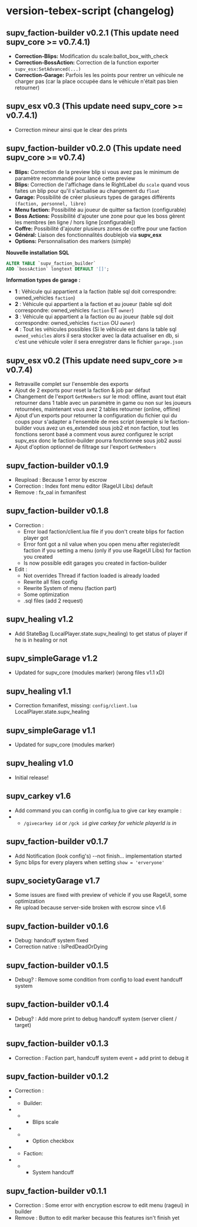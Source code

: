 # version-tebex-script (changelog)

## supv_faction-builder v0.2.1 (This update need supv_core >= v0.7.4.1)
- __Correction-Blips:__ Modification du scale:ballot_box_with_check
- __Correction-BossAction:__ Correction de la function exporter `supv_esx:SetAdvanced(...)`
- __Correction-Garage:__ Parfois les les points pour rentrer un véhicule ne charger pas (car la place occupée dans le véhicule n'était pas bien retourner)

## supv_esx v0.3 (This update need supv_core >= v0.7.4.1)
- Correction mineur ainsi que le clear des prints

## supv_faction-builder v0.2.0 (This update need supv_core >= v0.7.4)
- __Blips:__  Correction de la preview blip si vous avez pas le minimum de paramètre recommandé pour lancé cette preview
- __Blips:__ Correction de l'affichage dans le RightLabel du `scale` quand vous faites un blip pour qu'il s'actualise au changement du `float`
- __Garage:__ Possibilité de créer plusieurs types de garages différents `(faction, personnel, libre)`
- __Menu faction:__ Possibilité au joueur de quitter sa faction (configurable)
- __Boss Actions:__ Possibilité d'ajouter une zone pour que les boss gèrent les membres (en ligne / hors ligne [configurable])
- __Coffre:__ Possibilité d'ajouter plusieurs zones de coffre pour une faction
- __Général:__ Liaison des fonctionnalités doublejob via **supv_esx**
- __Options:__ Personnalisation des markers (simple)

__**Nouvelle installation SQL**__
```sql
ALTER TABLE `supv_faction_builder`
ADD `bossAction` longtext DEFAULT '[]';
```
__**Information types de garage :**__
- __1__ : Véhicule qui appartient a la faction (table sql doit correspondre: owned_vehicles `faction`)
- __2__ : Véhicule qui appartient a la faction et au joueur (table sql doit correspondre: owned_vehicles `faction` ET `owner`)
- __3__ : Véhicule qui appartient a la faction ou au joueur (table sql doit correspondre: owned_vehicles `faction` OU `owner`)
- __4__ : Tout les véhicules possibles (Si le véhicule est dans la table sql `owned_vehicles` alors il sera stocker avec la data actualiser en db, si c'est une véhicule voler il sera enregistrer dans le fichier `garage.json`

## supv_esx v0.2 (This update need supv_core >= v0.7.4)
- Retravaille complet sur l'ensemble des exports
- Ajout de 2 exports pour reset la faction & job par défaut
- Changement de l'export `GetMembers` sur le mod: offline, avant tout était retourner dans 1 table avec un paramètre in game ou non sur les joueurs retournées, maintenant vous avez 2 tables retourner (online, offline)
- Ajout d'un exports pour retourner la configuration du fichier qui du coups pour s'adapter a l'ensemble de mes script (exemple si le faction-builder vous avez un es_extended sous job2 et non faction, tout les fonctions seront basé a comment vous aurez configurez le script supv_esx donc le faction-builder pourra fonctionnée sous job2 aussi
- Ajout d'option optionnel de filtrage sur l'export `GetMembers`

## supv_faction-builder v0.1.9
- Reupload : Because 1 error by escrow
- Correction : Index font menu editor (RageUI Libs) default
- Remove : fx_oal in fxmanifest

## supv_faction-builder v0.1.8
- Correction :
    - Error load faction/client.lua file if you don't create blips for faction player got
    - Error font got a nil value when you open menu after register/edit faction if you setting a menu (only if you use RageUI Libs) for faction you created
    - Is now possible edit garages you created in faction-builder
- Edit :
    - Not overrides Thread if faction loaded is already loaded
    - Rewrite all files config
    - Rewrite System of menu (faction part)
    - Some optimization
    - .sql files (add 2 request)

## supv_healing v1.2
- Add StateBag (LocalPlayer.state.supv_healing) to get status of player if he is in healing or not

## supv_simpleGarage v1.2
- Updated for supv_core (modules marker) (wrong files v1.1 xD)

## supv_healing v1.1
- Correction fxmanifest, missing: `config/client.lua` LocalPlayer.state.supv_healing

## supv_simpleGarage v1.1
- Updated for supv_core (modules marker)

## supv_healing v1.0
- Initial release!

## supv_carkey v1.6
- Add command you can config in config.lua to give car key example : 
- - `/givecarkey id` or `/gck id` *give carkey for vehicle playerId is in*

## supv_faction-builder v0.1.7
- Add Notification (look config's) --not finish... implementation started
- Sync blips for every players when setting `show = 'erveryone'`

## supv_societyGarage v1.7
- Some issues are fixed with preview of vehicle if you use RageUI, some optimization
- Re upload because server-side broken with escrow since v1.6

## supv_faction-builder v0.1.6
- Debug: handcuff system fixed
- Correction native : IsPedDeadOrDying

## supv_faction-builder v0.1.5
- Debug? : Remove some condition from config to load event handcuff system

## supv_faction-builder v0.1.4
- Debug? : Add more print to debug handcuff system (server client / target)

## supv_faction-builder v0.1.3
- Correction : Faction part, handcuff system event + add print to debug it

## supv_faction-builder v0.1.2
- Correction :
- - Builder: 
- - - Blips scale
- - - Option checkbox
- - Faction: 
- - - System handcuff

## supv_faction-builder v0.1.1
- Correction : Some error with encryption escrow to edit menu (rageui) in builder
- Remove : Button to edit marker because this features isn't finish yet
